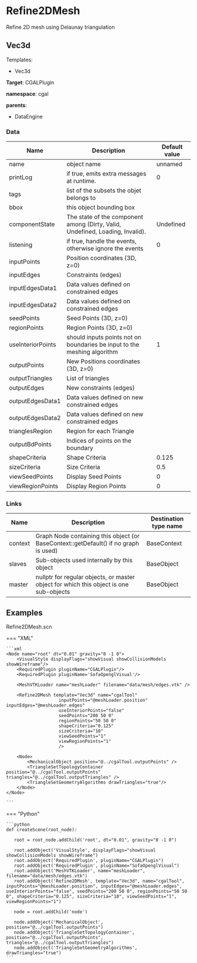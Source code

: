 <!-- generate_doc -->
# Refine2DMesh

Refine 2D mesh using Delaunay triangulation


## Vec3d

Templates:

- Vec3d

__Target__: CGALPlugin

__namespace__: cgal

__parents__:

- DataEngine

### Data

<table>
    <thead>
        <tr>
            <th>Name</th>
            <th>Description</th>
            <th>Default value</th>
        </tr>
    </thead>
    <tbody>
	<tr>
		<td>name</td>
		<td>
object name
		</td>
		<td>unnamed</td>
	</tr>
	<tr>
		<td>printLog</td>
		<td>
if true, emits extra messages at runtime.
		</td>
		<td>0</td>
	</tr>
	<tr>
		<td>tags</td>
		<td>
list of the subsets the objet belongs to
		</td>
		<td></td>
	</tr>
	<tr>
		<td>bbox</td>
		<td>
this object bounding box
		</td>
		<td></td>
	</tr>
	<tr>
		<td>componentState</td>
		<td>
The state of the component among (Dirty, Valid, Undefined, Loading, Invalid).
		</td>
		<td>Undefined</td>
	</tr>
	<tr>
		<td>listening</td>
		<td>
if true, handle the events, otherwise ignore the events
		</td>
		<td>0</td>
	</tr>
	<tr>
		<td>inputPoints</td>
		<td>
Position coordinates (3D, z=0)
		</td>
		<td></td>
	</tr>
	<tr>
		<td>inputEdges</td>
		<td>
Constraints (edges)
		</td>
		<td></td>
	</tr>
	<tr>
		<td>inputEdgesData1</td>
		<td>
Data values defined on constrained edges
		</td>
		<td></td>
	</tr>
	<tr>
		<td>inputEdgesData2</td>
		<td>
Data values defined on constrained edges
		</td>
		<td></td>
	</tr>
	<tr>
		<td>seedPoints</td>
		<td>
Seed Points (3D, z=0)
		</td>
		<td></td>
	</tr>
	<tr>
		<td>regionPoints</td>
		<td>
Region Points (3D, z=0)
		</td>
		<td></td>
	</tr>
	<tr>
		<td>useInteriorPoints</td>
		<td>
should inputs points not on boundaries be input to the meshing algorithm
		</td>
		<td>1</td>
	</tr>
	<tr>
		<td>outputPoints</td>
		<td>
New Positions coordinates (3D, z=0)
		</td>
		<td></td>
	</tr>
	<tr>
		<td>outputTriangles</td>
		<td>
List of triangles
		</td>
		<td></td>
	</tr>
	<tr>
		<td>outputEdges</td>
		<td>
New constraints (edges)
		</td>
		<td></td>
	</tr>
	<tr>
		<td>outputEdgesData1</td>
		<td>
Data values defined on new constrained edges
		</td>
		<td></td>
	</tr>
	<tr>
		<td>outputEdgesData2</td>
		<td>
Data values defined on new constrained edges
		</td>
		<td></td>
	</tr>
	<tr>
		<td>trianglesRegion</td>
		<td>
Region for each Triangle
		</td>
		<td></td>
	</tr>
	<tr>
		<td>outputBdPoints</td>
		<td>
Indices of points on the boundary
		</td>
		<td></td>
	</tr>
	<tr>
		<td>shapeCriteria</td>
		<td>
Shape Criteria
		</td>
		<td>0.125</td>
	</tr>
	<tr>
		<td>sizeCriteria</td>
		<td>
Size Criteria
		</td>
		<td>0.5</td>
	</tr>
	<tr>
		<td>viewSeedPoints</td>
		<td>
Display Seed Points
		</td>
		<td>0</td>
	</tr>
	<tr>
		<td>viewRegionPoints</td>
		<td>
Display Region Points
		</td>
		<td>0</td>
	</tr>

</tbody>
</table>

### Links


| Name | Description | Destination type name |
| ---- | ----------- | --------------------- |
|context|Graph Node containing this object (or BaseContext::getDefault() if no graph is used)|BaseContext|
|slaves|Sub-objects used internally by this object|BaseObject|
|master|nullptr for regular objects, or master object for which this object is one sub-objects|BaseObject|

## Examples 

Refine2DMesh.scn

=== "XML"

    ```xml
    <Node name="root" dt="0.01" gravity="0 -1 0">
    	<VisualStyle displayFlags="showVisual showCollisionModels showWireframe"/>
        <RequiredPlugin pluginName="CGALPlugin"/>
        <RequiredPlugin pluginName='SofaOpenglVisual'/>
        
        <MeshVTKLoader name="meshLoader" filename="data/mesh/edges.vtk" />
    
        <Refine2DMesh template="Vec3d" name="cgalTool"
                        inputPoints="@meshLoader.position" inputEdges="@meshLoader.edges"
                        useInteriorPoints="false"
                        seedPoints="200 50 0"
                        regionPoints="50 50 0"
                        shapeCriteria="0.125"
                        sizeCriteria="10"
                        viewSeedPoints="1"
                        viewRegionPoints="1"
                        />
      
    	<Node>
            <MechanicalObject position="@../cgalTool.outputPoints" />
            <TriangleSetTopologyContainer position="@../cgalTool.outputPoints" triangles="@../cgalTool.outputTriangles" />
            <TriangleSetGeometryAlgorithms drawTriangles="true"/>        
    	</Node>
    </Node>

    ```

=== "Python"

    ```python
    def createScene(root_node):

       root = root_node.addChild('root', dt="0.01", gravity="0 -1 0")

       root.addObject('VisualStyle', displayFlags="showVisual showCollisionModels showWireframe")
       root.addObject('RequiredPlugin', pluginName="CGALPlugin")
       root.addObject('RequiredPlugin', pluginName="SofaOpenglVisual")
       root.addObject('MeshVTKLoader', name="meshLoader", filename="data/mesh/edges.vtk")
       root.addObject('Refine2DMesh', template="Vec3d", name="cgalTool", inputPoints="@meshLoader.position", inputEdges="@meshLoader.edges", useInteriorPoints="false", seedPoints="200 50 0", regionPoints="50 50 0", shapeCriteria="0.125", sizeCriteria="10", viewSeedPoints="1", viewRegionPoints="1")

       node = root.addChild('node')

       node.addObject('MechanicalObject', position="@../cgalTool.outputPoints")
       node.addObject('TriangleSetTopologyContainer', position="@../cgalTool.outputPoints", triangles="@../cgalTool.outputTriangles")
       node.addObject('TriangleSetGeometryAlgorithms', drawTriangles="true")
    ```

